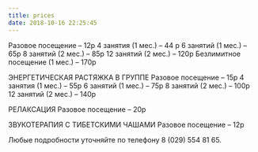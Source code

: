 ```yaml
---
title: prices
date: 2018-10-16 22:25:45
---
```

Разовое посещение – 12р
4 занятия (1 мес.) – 44 р
6 занятий (1 мес.) – 65р
8 занятий (2 мес.) – 85р
12 занятий (2 мес.) – 120р
Безлимитное посещение (1 мес.) – 170р

ЭНЕРГЕТИЧЕСКАЯ РАСТЯЖКА В ГРУППЕ
Разовое посещение – 15р
4 занятия (1 мес.) – 55р
6 занятий (1 мес.) – 75р
8 занятий (2 мес.) – 100р
12 занятий (2 мес.) – 140р

РЕЛАКСАЦИЯ
Разовое посещение – 20р

ЗВУКОТЕРАПИЯ С ТИБЕТСКИМИ ЧАШАМИ
Разовое посещение – 12р

Любые подробности уточняйте по телефону 8 (029) 554 81 65.